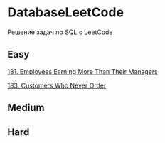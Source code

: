 # DatabaseLeetCode
Решение задач по SQL с LeetCode

## Easy
[181. Employees Earning More Than Their Managers](https://github.com/Afonina-Olga/DatabaseLeetCode/blob/main/Easy/181.%20Employees%20Earning%20More%20Than%20Their%20Managers.md)

[183. Customers Who Never Order]()

## Medium

## Hard
